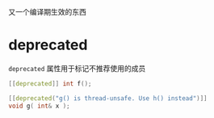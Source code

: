 又一个编译期生效的东西

# deprecated

`deprecated` 属性用于标记不推荐使用的成员

```c++
[[deprecated]] int f();

[[deprecated("g() is thread-unsafe. Use h() instead")]]
void g( int& x );
```

